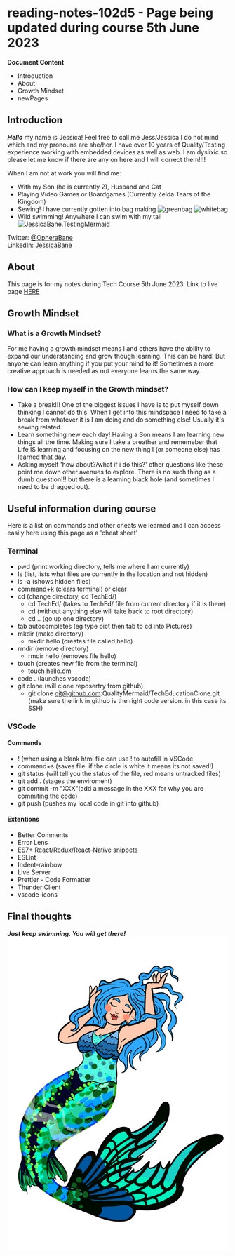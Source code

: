 # reading-notes-102d5 - Page being updated during course 5th June 2023

**Document Content**

- Introduction
- About
- Growth Mindset
- newPages

## Introduction

***Hello*** my name is Jessica! Feel free to call me Jess/Jessica I do not mind which and my pronouns are she/her.
I have over 10 years of Quality/Testing experience working with embedded devices as well as web.
I am dyslixic so please let me know if there are any on here and I will correct them!!!!

When I am not at work you will find me:
- With my Son (he is currently 2), Husband and Cat
- Playing Video Games or Boardgames (Currently Zelda Tears of the Kingdom)
- Sewing! I have currently gotten into bag making
![greenbag](20230525_164152.jpg) ![whitebag](20230528_204011.jpg)
- Wild swimming! Anywhere I can swim with my tail
![JessicaBane.TestingMermaid](https://pbs.twimg.com/profile_banners/2798096399/1566222131/1500x500)

Twitter: [@OpheraBane](https://twitter.com/OpheraBane)  
LinkedIn: [JessicaBane](https://www.linkedin.com/in/jessica-bane-testing-mermaid/)

## About

This page is for my notes during Tech Course 5th June 2023.
Link to live page [HERE](https://qualitymermaid.github.io/reading-notes-102db5/)

## Growth Mindset  

### What is a Growth Mindset?

For me having a growth mindset means I and others have the ability to expand our understanding and grow though learning. This can be hard! But anyone can learn anything if you put your mind to it! Sometimes a more creative approach is needed as not everyone learns the same way.

### How can I keep myself in the Growth mindset?

- Take a break!!! One of the biggest issues I have is to put myself down thinking I cannot do this. When I get into this mindspace I need to take a break from whatever it is I am doing and do something else! Usually it's sewing related.
- Learn something new each day! Having a Son means I am learning new things all the time. Making sure I take a breather and rememeber that Life IS learning and focusing on the new thing I (or someone else) has learned that day. 
- Asking myself 'how about?/what if i do this?' other questions like these point me down other avenues to explore. There is no such thing as a dumb question!!! but there is a learning black hole (and sometimes I need to be dragged out).

## Useful information during course
Here is a list on commands and other cheats we learned and I can access easily here using this page as a 'cheat sheet'

### Terminal
- pwd (print working directory, tells me where I am currently)
- ls (list, lists what files are currently in the location and not hidden)
- ls -a (shows hidden files)
- command+k (clears terminal) or clear
- cd (change directory, cd TechEd/)
  - cd TechEd/ (takes to TechEd/ file from current directory if it is there)
  - cd (without anything else will take back to root directory)
  - cd .. (go up one directory)
- tab autocompletes (eg type pict then tab to cd into Pictures)
- mkdir (make directory)
  - mkdir hello (creates file called hello)
- rmdir (remove directory)
  - rmdir hello (removes file hello)
- touch (creates new file from the terminal) 
  - touch hello.dm
- code . (launches vscode)
- git clone (will clone reposertry from github)
  - git clone git@github.com:QualityMermaid/TechEducationClone.git (make sure the link in github is the right code version. in this case its SSH)

### VSCode 

#### Commands
- ! (when using a blank html file can use ! to autofill in VSCode
- command+s (saves file. if the circle is white it means its not saved!)
- git status (will tell you the status of the file, red means untracked files)
- git add . (stages the enviroment)
- git commit -m "XXX"(add a message in the XXX for why you are commiting the code)
- git push (pushes my local code in git into github)

#### Extentions
- Better Comments
- Error Lens
- ES7+ React/Redux/React-Native snippets
- ESLint
- Indent-rainbow
- Live Server
- Prettier - Code Formatter
- Thunder Client
- vscode-icons

## Final thoughts

***Just keep swimming. You will get there!***
![QualityMermaid image](OpheraMermaid.png)

